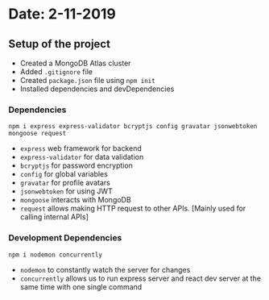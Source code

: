 # Date: 2-11-2019
## Setup of the project
* Created a MongoDB Atlas cluster
* Added `.gitignore` file
* Created `package.json` file using `npm init`
* Installed dependencies and devDependencies

### Dependencies
`npm i express express-validator bcryptjs config gravatar jsonwebtoken mongoose request`

* `express` web framework for backend
* `express-validator` for data validation
* `bcryptjs` for password encryption
* `config` for global variables
* `gravatar` for profile avatars
* `jsonwebtoken` for using JWT
* `mongoose` interacts with MongoDB
* `request` allows making HTTP request to other APIs. [Mainly used for calling internal APIs]

### Development Dependencies
`npm i nodemon concurrently`

* `nodemon` to constantly watch the server for changes
* `concurrently` allows us to run express server and react dev server at the same time with one single command